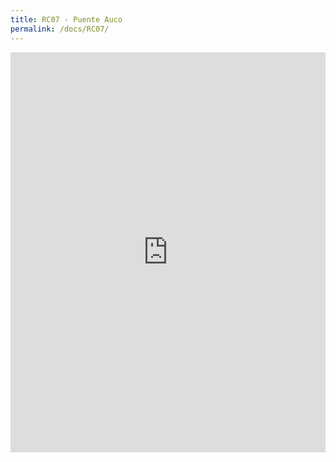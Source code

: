 ```yaml
---
title: RC07 - Puente Auco
permalink: /docs/RC07/
---
```


<iframe width="100%" height="640" allowfullscreen style="border-style:none;" src="https://cavep.gitlab.io/cavep-undc-hosting/sites/RC07/app-files/"></iframe>
